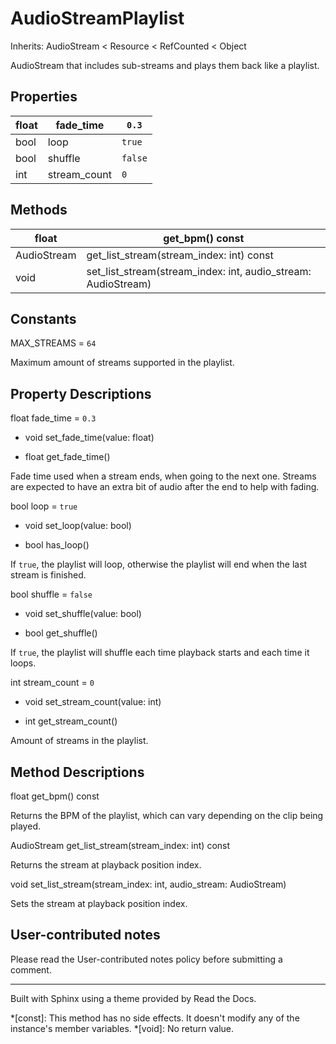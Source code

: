 # AudioStreamPlaylist

Inherits: AudioStream < Resource < RefCounted < Object

AudioStream that includes sub-streams and plays them back like a playlist.

## Properties

float | fade_time | `0.3`  
---|---|---  
bool | loop | `true`  
bool | shuffle | `false`  
int | stream_count | `0`  
  
## Methods

float | get_bpm() const  
---|---  
AudioStream | get_list_stream(stream_index: int) const  
void | set_list_stream(stream_index: int, audio_stream: AudioStream)  
  
## Constants

MAX_STREAMS = `64`

Maximum amount of streams supported in the playlist.

## Property Descriptions

float fade_time = `0.3`

  * void set_fade_time(value: float)

  * float get_fade_time()

Fade time used when a stream ends, when going to the next one. Streams are
expected to have an extra bit of audio after the end to help with fading.

bool loop = `true`

  * void set_loop(value: bool)

  * bool has_loop()

If `true`, the playlist will loop, otherwise the playlist will end when the
last stream is finished.

bool shuffle = `false`

  * void set_shuffle(value: bool)

  * bool get_shuffle()

If `true`, the playlist will shuffle each time playback starts and each time
it loops.

int stream_count = `0`

  * void set_stream_count(value: int)

  * int get_stream_count()

Amount of streams in the playlist.

## Method Descriptions

float get_bpm() const

Returns the BPM of the playlist, which can vary depending on the clip being
played.

AudioStream get_list_stream(stream_index: int) const

Returns the stream at playback position index.

void set_list_stream(stream_index: int, audio_stream: AudioStream)

Sets the stream at playback position index.

## User-contributed notes

Please read the User-contributed notes policy before submitting a comment.

* * *

Built with Sphinx using a theme provided by Read the Docs.

  *[const]: This method has no side effects. It doesn't modify any of the instance's member variables.
  *[void]: No return value.

